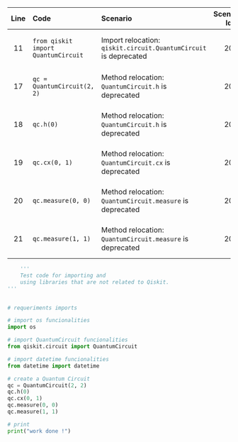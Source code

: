 | Line | Code | Scenario | Scenario Id | Reference | Artifact | Refactoring |
| :--: | :--- | :------- | :---------: | :-------: | :------- | :---------- |
| 11 | `from qiskit import QuantumCircuit` | Import relocation: `qiskit.circuit.QuantumCircuit` is deprecated | 20 | 30b6e54c-0842-4f7e-8440-63033636c106 | qiskit | `from qiskit.circuit import QuantumCircuit` |
| 17 | `qc = QuantumCircuit(2, 2)` | Method relocation: `QuantumCircuit.h` is deprecated | 20 | 30b6e54c-0842-4f7e-8440-63033636c106 | qiskit.circuit.QuantumCircuit | `qc = QuantumCircuit(2, 2)` |
| 18 | `qc.h(0)` | Method relocation: `QuantumCircuit.h` is deprecated | 20 | 30b6e54c-0842-4f7e-8440-63033636c106 | qiskit.circuit.QuantumCircuit | `qc.h(0)` |
| 19 | `qc.cx(0, 1)` | Method relocation: `QuantumCircuit.cx` is deprecated | 20 | 30b6e54c-0842-4f7e-8440-63033636c106 | qiskit.circuit.QuantumCircuit | `qc.cx(0, 1)` |
| 20 | `qc.measure(0, 0)` | Method relocation: `QuantumCircuit.measure` is deprecated | 20 | 30b6e54c-0842-4f7e-8440-63033636c106 | qiskit.circuit.QuantumCircuit | `qc.measure(0, 0)` |
| 21 | `qc.measure(1, 1)` | Method relocation: `QuantumCircuit.measure` is deprecated | 20 | 30b6e54c-0842-4f7e-8440-63033636c106 | qiskit.circuit.QuantumCircuit | `qc.measure(1, 1)` |


```python
    '''
    Test code for importing and 
    using libraries that are not related to Qiskit.
'''


# requeriments imports

# import os funcionalities
import os

# import QuantumCircuit funcionalities
from qiskit.circuit import QuantumCircuit

# import datetime funcionalities
from datetime import datetime

# create a Quantum Circuit
qc = QuantumCircuit(2, 2)
qc.h(0)
qc.cx(0, 1)
qc.measure(0, 0)
qc.measure(1, 1)

# print
print("work done !")
```